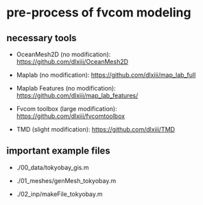 # pre-process of fvcom modeling

## necessary tools

* OceanMesh2D (no modification): https://github.com/dlxiii/OceanMesh2D

* Maplab (no modification): https://github.com/dlxiii/map_lab_full

* Maplab Features (no modification): https://github.com/dlxiii/map_lab_features/

* Fvcom toolbox (large modification): https://github.com/dlxiii/fvcomtoolbox

* TMD (slight modification): https://github.com/dlxiii/TMD

## important example files

* ./00_data/tokyobay_gis.m

* ./01_meshes/genMesh_tokyobay.m

* ./02_inp/makeFile_tokyobay.m
